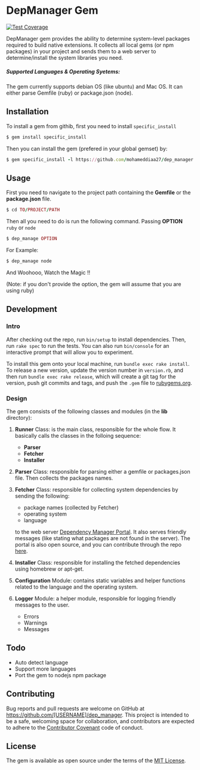 # DepManager Gem
[![Test Coverage](https://codeclimate.com/github/mohameddiaa27/dep_manager/badges/coverage.svg)](https://codeclimate.com/github/mohameddiaa27/dep_manager/coverage)

DepManager gem provides the ability to determine system-level packages required to build native extensions. It collects all local gems (or npm packages) in your project and sends them to a web server to determine/install the system libraries you need.

##### Supported Languages & Operating Syetems:
The gem currently supports debian OS (like ubuntu) and Mac OS. It can either parse Gemfile (ruby) or package.json (node).

## Installation

To install a gem from githib, first you need to install `specific_install`

```ruby
$ gem install specific_install
```

Then you can install the gem (prefered in your global gemset) by:

```ruby
$ gem specific_install -l https://github.com/mohameddiaa27/dep_manager.git
```


## Usage

First you need to navigate to the project path containing the **Gemfile** or the **package.json** file.

```ruby
$ cd TO/PROJECT/PATH
```
Then all you need to do is run the following command.
Passing **OPTION** `ruby` or `node`

```ruby
$ dep_manage OPTION
```

For Example:

```ruby
$ dep_manage node
```

And Woohooo, Watch the Magic !!

(Note: if you don't provide the option, the gem will assume that you are using ruby)

## Development

### Intro

After checking out the repo, run `bin/setup` to install dependencies. Then, run `rake spec` to run the tests. You can also run `bin/console` for an interactive prompt that will allow you to experiment.

To install this gem onto your local machine, run `bundle exec rake install`. To release a new version, update the version number in `version.rb`, and then run `bundle exec rake release`, which will create a git tag for the version, push git commits and tags, and push the `.gem` file to [rubygems.org](https://rubygems.org).

### Design

The gem consists of the following classes and modules (in the **lib** directory):

1. **Runner** Class: is the main class, responsible for the whole flow. It basically calls the classes in the folloing sequence:
	- **Parser**
	- **Fetcher**
	- **Installer**
2. **Parser** Class: responsible for parsing either a gemfile or packages.json file. Then collects the packages names.

3. **Fetcher** Class: responsible for collecting system dependencies by sending the following:
	- package names (collected by Fetcher)
	- operating system
	- language

	to the web server [Dependency Manager Portal](https://dep-manager.herokuapp.com). It also serves friendly messages (like stating what packages are not found in the server). The portal is also open source, and you can contribute through the repo [here](https://github.com/mohameddiaa27/dep_manager_server).

4. **Installer** Class: responsible for installing the fetched dependencies using homebrew or apt-get.

5. **Configuration** Module: contains static variables and helper functions related to the language and the operating system.

6. **Logger** Module: a helper module, responsible for logging friendly messages to the user.
	- Errors
	- Warnings
	- Messages

## Todo
- Auto detect language
- Support more languages
- Port the gem to nodejs npm package

## Contributing

Bug reports and pull requests are welcome on GitHub at https://github.com/[USERNAME]/dep_manager. This project is intended to be a safe, welcoming space for collaboration, and contributors are expected to adhere to the [Contributor Covenant](http://contributor-covenant.org) code of conduct.


## License

The gem is available as open source under the terms of the [MIT License](http://opensource.org/licenses/MIT).

